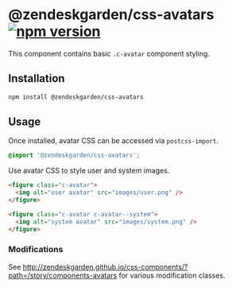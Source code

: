 # @zendeskgarden/css-avatars [![npm version][npm version badge]][npm version link]

[npm version badge]: https://flat.badgen.net/npm/v/@zendeskgarden/css-avatars
[npm version link]: https://www.npmjs.com/package/@zendeskgarden/css-avatars

This component contains basic `.c-avatar` component styling.

## Installation

```sh
npm install @zendeskgarden/css-avatars
```

## Usage

Once installed, avatar CSS can be accessed via `postcss-import`.

```css
@import '@zendeskgarden/css-avatars';
```

Use avatar CSS to style user and system images.

```html
<figure class="c-avatar">
  <img alt="user avatar" src="images/user.png" />
</figure>

<figure class="c-avatar c-avatar--system">
  <img alt="system avatar" src="images/system.png" />
</figure>
```

### Modifications

See
http://zendeskgarden.github.io/css-components/?path=/story/components-avatars
for various modification classes.
